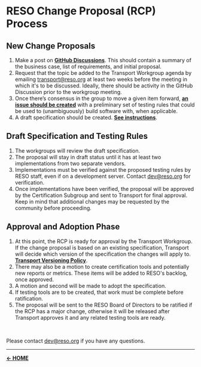 # RESO Change Proposal (RCP) Process

## New Change Proposals
1. Make a post on [**GitHub Discussions**](https://github.com/RESOStandards/transport/discussions). This should contain a summary of the business case, list of requirements, and initial proposal.
2. Request that the topic be added to the Transport Workgroup agenda by emailing transport@reso.org at least two weeks before the meeting in which it's to be discussed. Ideally, there should be activity in the GitHub Discussion prior to the workgroup meeting. 
3. Once there’s consensus in the group to move a given item forward, [**an issue should be created**](https://github.com/RESOStandards/transport/issues/new) with a preliminary set of testing rules that could be used to (unambiguously) build software with, when applicable.
4. A draft specification should be created. [**See instructions**](./proposals/).

## Draft Specification and Testing Rules
1. The workgroups will review the draft specification.
2. The proposal will stay in draft status until it has at least two implementations from two separate vendors.
3. Implementations must be verified against the proposed testing rules by RESO staff, even if on a development server. Contact dev@reso.org for verification.
4. Once implementations have been verified, the proposal will be approved by the Certification Subgroup and sent to Transport for final approval. Keep in mind that additional changes may be requested by the community before proceeding.

## Approval and Adoption Phase
1. At this point, the RCP is ready for approval by the Transport Workgroup. If the change proposal is based on an existing specification, Transport will decide which version of the specification the changes will apply to. [**Transport Versioning Policy**](https://transport.reso.org/versioning).
2. There may also be a motion to create certification tools and potentially new reports or metrics. These items will be added to RESO's backlog, once approved.
3. A motion and second will be made to adopt the specification. 
4. If testing tools are to be created, that work must be complete before ratification. 
5. The proposal will be sent to the RESO Board of Directors to be ratified if the RCP has a major change, otherwise it will be released after Transport approves it and any related testing tools are ready. 

<br />

Please contact dev@reso.org if you have any questions.

------

[**<- HOME**](./README.md)

